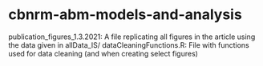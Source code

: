 # cbnrm-abm-models-and-analysis

publication_figures_1.3.2021: A file replicating all figures in the article using the data given in allData_IS/
dataCleaningFunctions.R: File with functions used for data cleaning (and when creating select figures) 


